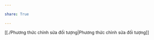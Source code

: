 ---  
share: True  
---  
[[./Phương thức chỉnh sửa đối tượng|Phương thức chỉnh sửa đối tượng]]  
